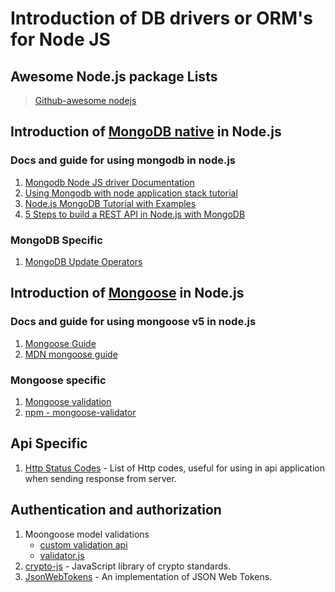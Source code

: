 # Introduction of DB drivers or ORM\'s for Node JS

## Awesome Node.js package Lists

> [Github-awesome nodejs](https://github.com/sindresorhus/awesome-nodejs)

## Introduction of [MongoDB native](https://github.com/mongodb/node-mongodb-native) in Node.js

### Docs and guide for using mongodb in node.js

1.  [Mongodb Node JS driver Documentation](http://mongodb.github.io/node-mongodb-native/3.0/)
2.  [Using Mongodb with node application stack tutorial](https://www.mongodb.com/blog/post/the-modern-application-stack-part-2-using-mongodb-with-nodejs)
3.  [Node.js MongoDB Tutorial with Examples](https://www.guru99.com/node-js-mongodb.html)
4.  [5 Steps to build a REST API in Node.js with MongoDB](https://medium.com/of-all-things-tech-progress/5-steps-to-build-a-rest-api-in-node-js-with-mongodb-e1f2113a39bd)

### MongoDB Specific

1.  [MongoDB Update Operators](https://docs.mongodb.com/manual/reference/operator/update/)

## Introduction of [Mongoose](https://github.com/Automattic/mongoose) in Node.js

### Docs and guide for using mongoose v5 in node.js

1.  [Mongoose Guide](http://mongoosejs.com/docs/index.html)
2.  [MDN mongoose guide](https://developer.mozilla.org/en-US/docs/Learn/Server-side/Express_Nodejs/mongoose)

### Mongoose specific

1.  [Mongoose validation](http://mongoosejs.com/docs/validation.html)
2.  [npm - mongoose-validator](https://github.com/leepowellcouk/mongoose-validator)

## Api Specific

1.  [Http Status Codes](https://httpstatuses.com/) - List of Http codes, useful for using in api application when sending response from server.

## Authentication and authorization

1.  Moongoose model validations
    * [custom validation api](http://mongoosejs.com/docs/validation.html)
    * [validator.js](https://github.com/chriso/validator.js)
2.  [crypto-js](https://github.com/brix/crypto-js) - JavaScript library of crypto standards.
3.  [JsonWebTokens](https://github.com/auth0/node-jsonwebtoken) - An implementation of JSON Web Tokens.
